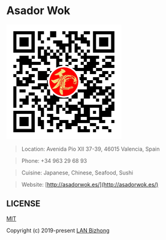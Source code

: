 # Asador Wok

![QR code](/QR-code.png)

> Location: Avenida Pio XII 37-39, 46015 Valencia, Spain

> Phone: +34 963 29 68 93

> Cuisine: Japanese, Chinese, Seafood, Sushi

> Website: [http://asadorwok.es/](http://asadorwok.es/)

## LICENSE

[MIT](/LICENSE)

Copyright (c) 2019-present [LAN Bizhong](https://lanbizhong.com/)
